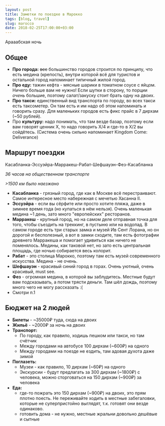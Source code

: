 ```yaml
---
layout: post
title: Заметки по поездке в Марокко
tags: [blog, travel]
slug: marocco
date: 2018-02-25T17:00:00+03:00
---
```


Арааабская ночь
<!--more-->
## Общее
- **Про города:** <strike>все</strike> большинство городов строится по принципу, что есть медина (крепость), внутри которой всё для туристов и остальной город напоминает типичный жилой город.
- **Про еду:** тажин кефта - мясные шарики в томатном соусе с яйцом. Ничего больше вам не нужно! Если шутки в сторону, то порции *очень* большие, поэтому салат/закуску стоит брать одну на двоих.
- **Про такси:** единственный вид транспорта по городу, во всех такси есть таксометер. Он там есть и им надо об этом напоминать и говорить сразу. Для маленьких городов есть фикс прайс в 7 дирхам (~50 рублей).
- Про **культуру:** надо понимать, что там везде базар, поэтому если вам говорят ценник X, то надо говорить X/4 и где-то в X/2 вы сойдётесь. (Система очень сильно напоминает Kingdom Come: Deliverance)


## Маршрут поездки

Касабланка-Эссуэйра-Марракеш-Рабат-Шефшауэн-Фез-Касабланка

_36 часов на общественном транспорте_

_>1500 км было наезжано_

- **Касабланка** - грязный город, где как в Москве всё перестраивают. Самое интересное место набережная с мечетью Хасанна II.
- **Эссуэйра** - если вы сёрфите или просто хотите пляжа, даже в зимнее время года (но купаться в нём нельзя). Очень маленькая медина ~1 день, зато много "европейских" ресторанов.
- **Марракеш** - крупный город, но на самом деле отправная точка для того, чтобы съездить на треккинг, в пустыню или на водопад. В самом городе есть три старых замка и музей Ив Сент Лорана, но он дорогой и бесполезный, а вот в замки сходите, там есть фотографии древнего Марракеша и помогает удивиться как ничего не поменялось. Медины, как таковой нет, но зато есть центральная площадь, где ночью собирается весь колорит.
- **Рабат** - это столица Марокко, поэтому там есть музей современного искусства. Медина - не очень.
- **Шефшауэн** - красивый синий город в горах. Очень уютный, очень красивый, must see.
- **Фез** - огромная медина, в которой вы заблудитесь. Местные будут вам подсказывать, а потом трясти деньги. Там шёл дождь, поэтому много чего не могу рассказать :(
- Смотри п.1


## Бюджет на 2 людей

- **Билеты** - ~35000₽ туда, сюда на двоих
- **Жильё** - ~2000₽ за ночь на двоих
- **Транспорт:**
  - По городу, как правило, ходишь пешком или такси, но там счётчик
  - Между городами на автобусе 100 дирхам (~600₽) на одного
  - Между городами на поезде не ездить, там адовая духота даже зимой
- **Поглазеть:**
  - Музеи - как правило, 10 дирхам (~60₽) на одного
  - Экскурсии - будут предлагать за 300 дирхам (~1800₽) с человека, можно сторговаться на 150 дирхам (~900₽) за человека
- **Еда:**
  - где-то пожрать это 150 дирхам (~900₽) на двоих, это прям плотно поесть. Не переживайте ходить в местные забегаловки, которые не суперпристойно выглядят, т.к. готовят они везде одинаково.
  - готовить дома - не нужно, местные жральни довольно дешёвые и сытные
